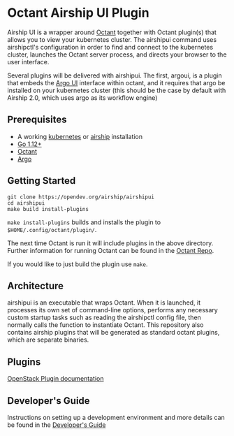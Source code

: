 # Octant Airship UI Plugin

Airship UI is a wrapper around [Octant](https://github.com/vmware/octant) together with Octant plugin(s) that allows you to view your kubernetes cluster.  The airshipui command uses airshipctl's configuration in order to find and connect to the kubernetes cluster, launches the Octant server process, and directs your browser to the user interface.

Several plugins will be delivered with airshipui. The first, argoui, is a plugin that embeds the [Argo UI](https://github.com/argoproj/argo-ui) interface within octant, and it requires that argo be installed on your kubernetes cluster (this should be the case by default with Airship 2.0, which uses argo as its workflow engine)


## Prerequisites

- A working [kubernetes](https://kubernetes.io/) or [airship](https://wiki.openstack.org/wiki/Airship) installation
- [Go 1.12+](https://golang.org/dl/)
- [Octant](https://github.com/vmware-tanzu/octant)
- [Argo](https://github.com/argoproj/argo/blob/master/README.md)


## Getting Started

```
git clone https://opendev.org/airship/airshipui
cd airshipui
make build install-plugins
```

`make install-plugins` builds and installs the plugin to
`$HOME/.config/octant/plugin/`.

The next time Octant is run it will include plugins in the above directory.
Further information for running Octant can be found in the
[Octant Repo](https://github.com/vmware/octant).

If you would like to just build the plugin use `make`.

## Architecture

airshipui is an executable that wraps Octant.  When it is launched, it processes its own set of command-line options, performs any
necessary custom startup tasks such as reading the airshipctl config file, then normally calls the function to instantiate Octant.
This repository also contains airship plugins that will be generated as standard octant plugins, which are separate binaries.

## Plugins

[OpenStack Plugin documentation](./cmd/openstack/README.md)

## Developer's Guide

Instructions on setting up a development environment and more details can be found in the [Developer's Guide](DevelopersGuide.md)
